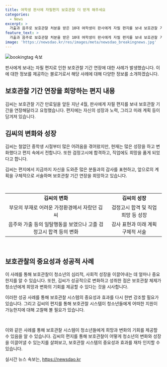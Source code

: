 ```yaml
---
title: 여학생 판사에 자필편지 보호관찰 더 받게 해주세요
categories:
  - News
excerpt: >
  가출과 음주로 보호관찰 처분을 받은 10대 여학생이 판사에게 자필 편지를 보내 보호관찰 기간을 연장해달라고 요구했다. 꾸준히 노력하여 성숙한 모습을 보이고, 검정고시 합격 및 원하는 직업 희망까지 언급했다. 어려운 가정환경에서 자랐으나 보호관찰소의 지원을 통해 안정적인 삶으로 변모하고, 앞으로의 미래를 준비하겠다고 다짐했다. 보호관찰소 관계자는 청소년들의 성장을 위해 최선을 다할 것이라며 말했다.
feature_text: >
  가출과 음주로 보호관찰 처분을 받은 10대 여학생이 판사에게 자필 편지를 보내 보호관찰 기간을 연장해달라고 요구했다. 꾸준히 노력하여 성숙한 모습을 보이고, 검정고시 합격 및 원하는 직업 희망까지 언급했다. 어려운 가정환경에서 자랐으나 보호관찰소의 지원을 통해 안정적인 삶으로 변모하고, 앞으로의 미래를 준비하겠다고 다짐했다. 보호관찰소 관계자는 청소년들의 성장을 위해 최선을 다할 것이라며 말했다.
image: 'https://newsdao.kr/res/images/meta/newsdao_breakingnews.jpg'
---
```


<p><img src="https://newsdao.kr/res/images/meta/newsdao_breakingnews.jpg" alt="bookingtag 속보" /></p>

<p>판사에게 보내는 자필 편지로 인한 보호관찰 기간 연장에 대한 사례가 발생했습니다. 이에 대한 정보를 제공하는 블로거로서 해당 사례에 대해 다양한 정보를 소개하겠습니다.</p>

<h2 data-ke-size="size26">보호관찰 기간 연장을 희망하는 편지 내용</h2>

<p>김씨는 보호관찰 기간 만료일을 앞둔 지난 4월, 판사에게 자필 편지를 보내 보호관찰 기간을 연장해달라고 요청했습니다. 편지에는 자신의 성장과 노력, 그리고 미래 계획 등이 담겨져 있습니다.</p>

<h2 data-ke-size="size26">김씨의 변화와 성장</h2>

<p>김씨는 철없던 중학생 시절부터 많은 어려움을 겪어왔지만, 현재는 많은 성장을 하고 변화했다고 편지 속에서 전합니다. 또한 검정고시에 합격하고, 직업에도 희망을 품게 되었다고 합니다.</p>

<p>김씨는 편지에서 지금까지 자신을 도와준 많은 분들과의 감사를 표현하고, 앞으로의 계획을 구체적으로 서술하며 보호관찰 기간 연장을 희망하고 있습니다.</p>

<p data-ke-size="size16">&nbsp;</p>

<table>
   <tbody>
      <tr>
         <td style="text-align: center; height: 17px;"><b>김씨의 변화</b></td>
         <td style="text-align: center; height: 17px;"><b>김씨의 성장</b></td>
      </tr>
      <tr>
         <td style="text-align: center; height: 17px;">부모의 부재로 어려운 가정환경에서 자랐던 김씨</td>
         <td style="text-align: center; height: 17px;">검정고시 합격 및 직업 희망 등 성장</td>
      </tr>
      <tr>
         <td style="text-align: center; height: 17px;">음주와 가출 등의 일탈행동을 보였으나 고졸 검정고시 합격 등의 변화</td>
         <td style="text-align: center; height: 17px;">감사 표현과 미래 계획 구체적 서술</td>
      </tr>
   </tbody>
</table>

<p data-ke-size="size16">&nbsp;</p>

<h2 data-ke-size="size26">보호관찰의 중요성과 성공적 사례</h2>

<p>이 사례를 통해 보호관찰이 청소년의 심리적, 사회적 성장을 이끌어내는 데 얼마나 중요한지를 알 수 있습니다. 또한, 김씨가 성공적으로 변화하고 성취한 점은 보호관찰 체제가 청소년에게 희망과 변화의 기회를 제공할 수 있다는 것을 시사합니다.</p>

<p>이러한 성공 사례를 통해 보호관찰 시스템의 중요성과 효과를 다시 한번 강조할 필요가 있습니다. 그리고 김씨의 편지를 통해 보호관찰 시스템이 청소년들에게 어떠한 지원이 가능한지에 대해 고찰해 볼 필요가 있습니다.</p>

<p data-ke-size="size16">&nbsp;</p>

<p>이와 같은 사례를 통해 보호관찰 시스템이 청소년들에게 희망과 변화의 기회를 제공할 수 있음을 알 수 있습니다. 김씨의 편지를 통해 보호관찰이 어떻게 청소년의 변화와 성장을 이끌어낼 수 있는지를 살펴보고, 보호관찰 시스템의 중요성과 효과를 재차 인지할 수 있습니다.</p>
실시간 뉴스 속보는, <a href="https://newsdao.kr" rel="dofollow">https://newsdao.kr</a>


